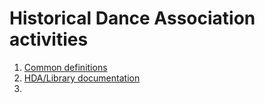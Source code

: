 # Historical Dance Association activities

1. [Common definitions](https://github.com/hda-technical/docs/blob/master/common.md)
2. [HDA/Library documentation](https://github.com/hda-technical/docs/blob/master/library.md)
3. 
